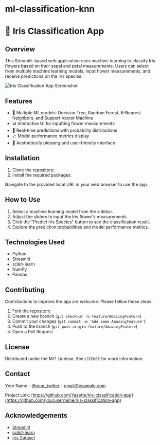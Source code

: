 # ml-classification-knn

# 🌸 Iris Classification App

## Overview
This Streamlit-based web application uses machine learning to classify Iris flowers based on their sepal and petal measurements. Users can select from multiple machine learning models, input flower measurements, and receive predictions on the Iris species.

![Iris Classification App Screenshot](path_to_screenshot.png)

## Features
- 🤖 Multiple ML models: Decision Tree, Random Forest, K-Nearest Neighbors, and Support Vector Machine
- 📊 Interactive UI for inputting flower measurements
- 🔮 Real-time predictions with probability distributions
- 📈 Model performance metrics display
- 🎨 Aesthetically pleasing and user-friendly interface

## Installation

1. Clone the repository:
2. Install the required packages:

Navigate to the provided local URL in your web browser to use the app.

## How to Use

1. Select a machine learning model from the sidebar.
2. Adjust the sliders to input the Iris flower's measurements.
3. Click the "Predict Iris Species" button to see the classification result.
4. Explore the prediction probabilities and model performance metrics.

## Technologies Used

- Python
- Streamlit
- scikit-learn
- NumPy
- Pandas

## Contributing

Contributions to improve the app are welcome. Please follow these steps:
1. Fork the repository
2. Create a new branch (`git checkout -b feature/AmazingFeature`)
3. Commit your changes (`git commit -m 'Add some AmazingFeature'`)
4. Push to the branch (`git push origin feature/AmazingFeature`)
5. Open a Pull Request

## License

Distributed under the MIT License. See `LICENSE` for more information.

## Contact

Your Name - [@your_twitter](https://twitter.com/your_twitter) - email@example.com

Project Link: [https://github.com/Yasette/iris-classification-app](https://github.com/yourusername/iris-classification-app)

## Acknowledgements

- [Streamlit](https://www.streamlit.io/)
- [scikit-learn](https://scikit-learn.org/)
- [Iris Dataset](https://archive.ics.uci.edu/ml/datasets/iris)
  


